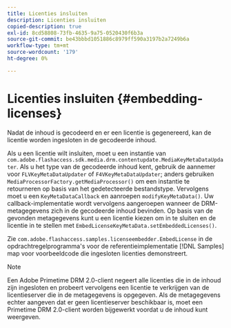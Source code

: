 ```yaml
---
title: Licenties insluiten
description: Licenties insluiten
copied-description: true
exl-id: 8cd58808-73fb-4635-9a75-0520430f6b3a
source-git-commit: be43bbbd1051886c8979ff590a3197b2a7249b6a
workflow-type: tm+mt
source-wordcount: '179'
ht-degree: 0%

---
```


# Licenties insluiten {#embedding-licenses}

Nadat de inhoud is gecodeerd en er een licentie is gegenereerd, kan de licentie worden ingesloten in de gecodeerde inhoud.

Als u een licentie wilt insluiten, moet u een instantie van `com.adobe.flashaccess.sdk.media.drm.contentupdate.MediaKeyMetaDataUpdater`. Als u het type van de gecodeerde inhoud kent, gebruik de aannemer voor `FLVKeyMetaDataUpdater` of `F4VKeyMetaDataUpdater`; anders gebruiken `MediaProcessorFactory.getMediaProcessor()` om een instantie te retourneren op basis van het gedetecteerde bestandstype. Vervolgens moet u een `KeyMetaDataCallback` en aanroepen `modifyKeyMetaData()`. Uw callback-implementatie wordt vervolgens aangeroepen wanneer de DRM-metagegevens zich in de gecodeerde inhoud bevinden. Op basis van de gevonden metagegevens kunt u een licentie kiezen om in te sluiten en de licentie in te stellen met `EmbedLicenseKeyMetaData.setEmbeddedLicenses()`.

Zie `com.adobe.flashaccess.samples.licenseembedder.EmbedLicense` in de opdrachtregelprogramma&#39;s voor de referentieimplementatie [!DNL Samples] map voor voorbeeldcode die ingesloten licenties demonstreert.

>[!NOTE]
>
>Een Adobe Primetime DRM 2.0-client negeert alle licenties die in de inhoud zijn ingesloten en probeert vervolgens een licentie te verkrijgen van de licentieserver die in de metagegevens is opgegeven. Als de metagegevens echter aangeven dat er geen licentieserver beschikbaar is, moet een Primetime DRM 2.0-client worden bijgewerkt voordat u de inhoud kunt weergeven.
